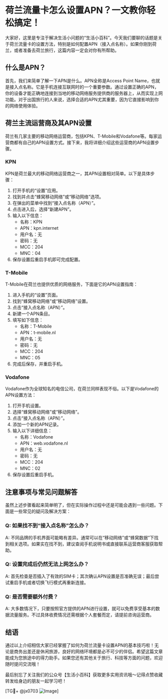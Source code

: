 # 荷兰流量卡怎么设置APN？一文教你轻松搞定！

大家好，这里是专注于解决生活小问题的“生活小百科”。今天我们要聊的话题是关于荷兰流量卡的设置方法，特别是如何配置APN（接入点名称）。如果你刚到荷兰，或者准备去荷兰旅行，这篇内容一定会对你有所帮助。

## 什么是APN？

首先，我们来简单了解一下APN是什么。APN全称是Access Point Name，也就是接入点名称。它是手机连接互联网时的一个重要参数。通过设置正确的APN，你的设备才能正确地连接到当地的移动网络服务提供商的服务器上，从而实现上网功能。对于出国旅行的人来说，选择合适的APN尤其重要，因为它直接影响到你的网络使用体验。

## 荷兰主流运营商及其APN设置

荷兰有几家主要的移动网络运营商，包括KPN、T-Mobile和Vodafone等。每家运营商都有自己的APN设置方式。接下来，我将详细介绍这些运营商的APN设置步骤。

### KPN
KPN是荷兰最大的移动网络运营商之一，其APN设置相对简单。以下是具体步骤：

1. 打开手机的“设置”应用。
2. 找到并点击“蜂窝移动网络”或“移动网络”选项。
3. 在弹出的菜单中找到“接入点名称（APN）”。
4. 点击进入后，选择“新建APN”。
5. 输入以下信息：
   - 名称：KPN
   - APN：kpn.internet
   - 用户名：无
   - 密码：无
   - MCC：204
   - MNC：04
6. 保存设置后重启手机即可完成配置。

### T-Mobile
T-Mobile在荷兰也提供优质的网络服务，下面是它的APN设置指南：

1. 进入手机的“设置”页面。
2. 找到“蜂窝移动网络”或“移动网络”设置。
3. 点击“接入点名称（APN）”。
4. 新建一个APN条目。
5. 填写如下信息：
   - 名称：T-Mobile
   - APN：t-mobile.nl
   - 用户名：无
   - 密码：无
   - MCC：204
   - MNC：05
6. 完成后保存，并重启手机。

### Vodafone
Vodafone作为全球知名的电信公司，在荷兰同样表现不俗。以下是Vodafone的APN设置方法：

1. 打开手机设置。
2. 选择“蜂窝移动网络”或“移动网络”。
3. 点击“接入点名称（APN）”。
4. 添加一个新的APN记录。
5. 输入以下详细信息：
   - 名称：Vodafone
   - APN：web.vodafone.nl
   - 用户名：无
   - 密码：无
   - MCC：204
   - MNC：02
6. 保存设置后重启手机。

## 注意事项与常见问题解答

虽然上述步骤看起来简单明了，但在实际操作过程中还是可能会遇到一些问题。下面是一些常见的疑问及解决方案：

### Q: 如果找不到“接入点名称”怎么办？
A: 不同品牌的手机界面可能略有差异。通常可以在“移动网络”或“蜂窝数据”下找到相关选项。如果实在找不到，建议查阅手机说明书或直接联系运营商客服获取帮助。

### Q: 设置完成后仍然无法上网怎么办？
A: 首先检查是否插入了有效的SIM卡；其次确认APN设置是否准确无误；最后尝试重启手机或者切换飞行模式再重新连接。

### Q: 是否需要额外付费？
A: 大多数情况下，只要按照官方提供的APN进行设置，就可以免费享受基本的数据流量服务。不过具体收费情况还需根据个人套餐而定，请提前咨询运营商。

## 结语

通过以上介绍相信大家已经掌握了如何为荷兰流量卡设置APN的基本技巧啦！无论是商务出差还是休闲旅游，良好的网络环境都是必不可少的伴侣。希望这篇文章能成为您旅途中的得力助手。如果您还有其他关于旅行、科技等方面的问题，欢迎随时提问交流哦！

最后别忘了关注我们的公众号【生活小百科】获取更多实用资讯哦～记得点赞收藏转发给身边的朋友一起学习吧！

[TG💪+ @jx0703 ![Image](https://github.com/user-attachments/assets/dbca1d08-cadb-493c-b0ec-ad6f7a83f270)]